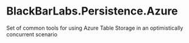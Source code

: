 # BlackBarLabs.Persistence.Azure
Set of common tools for using Azure Table Storage in an optimistically concurrent scenario
